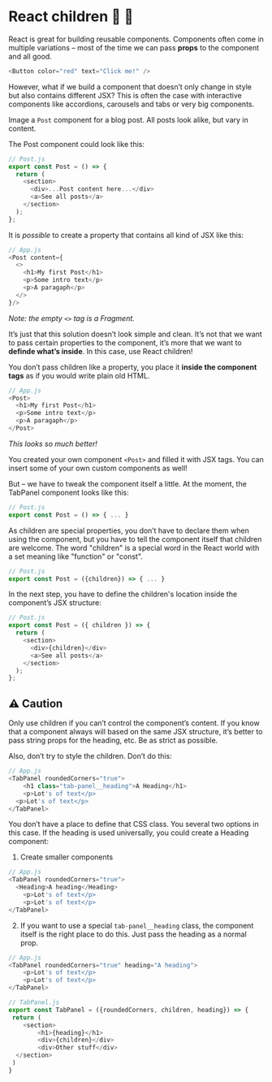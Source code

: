 # React children 👶 💬

React is great for building reusable components. Components often come in multiple variations – most of the time we can pass **props** to the component and all good.
```js
<Button color="red" text="Click me!" />
```

However, what if we build a component that doesn’t only change in style but also contains different JSX? This is often the case with interactive components like accordions, carousels and tabs or very big components.

Image a `Post` component for a blog post. All posts look alike, but vary in content.

The Post component could look like this:

```js
// Post.js
export const Post = () => {
  return (
    <section>
      <div>...Post content here...</div>
      <a>See all posts</a>
    </section>
  );
};
```

It is *possible* to create a property that contains all kind of JSX like this:
```js
// App.js
<Post content={
  <>
    <h1>My first Post</h1>
    <p>Some intro text</p>
    <p>A paragaph</p>
  </>
}/>
```
*Note: the empty `<>` tag is a Fragment.*

It’s just that this solution doesn’t look simple and clean. It’s not that we want to pass certain properties to the component, it’s more that we want to **definde what’s inside**.  In this case, use React children!

You don’t pass children like a property, you place it **inside the component tags** as if you would write plain old HTML.

```js
// App.js
<Post>
  <h1>My first Post</h1>
  <p>Some intro text</p>
  <p>A paragaph</p>
</Post>
```
*This looks so much better!*

You created your own component `<Post>` and filled it with JSX tags. You can insert some of your own custom components as well!

But – we have to tweak the component itself a little. At the moment, the TabPanel component looks like this:
```js
// Post.js
export const Post = () => { ... }
```

As children are special properties, you don’t have to declare them when using the component, but you have to tell the component itself that children are welcome. The word "children" is a special word in the React world with a set meaning like "function" or "const".

```js
// Post.js
export const Post = ({children}) => { ... } 
```

In the next step, you have to define the children's location inside the component’s JSX structure:

```js
// Post.js
export const Post = ({ children }) => {
  return (
    <section>
      <div>{children}</div>
      <a>See all posts</a>
    </section>
  );
};
```

## ⚠️ Caution
Only use children if you can’t control the component’s content. If you know that a component always will based on the same JSX structure, it’s better to pass string props for the heading, etc. Be as strict as possible.

Also, don’t try to style the children. Don’t do this:
```js
// App.js
<TabPanel roundedCorners="true">
	<h1 class="tab-panel__heading">A Heading</h1>
	<p>Lot's of text</p>
  <p>Lot's of text</p>
</TabPanel>
```

You don’t have a place to define that CSS class. You several two options in this case. If the heading is used universally, you could create a Heading component:
1. Create smaller components
```js
// App.js
<TabPanel roundedCorners="true">
  <Heading>A heading</Heading>
	<p>Lot's of text</p>
	<p>Lot's of text</p>
</TabPanel>
```

2. If you want to use a special `tab-panel__heading` class, the component itself is the right place to do this. Just pass the heading as a normal prop.
```js
// App.js
<TabPanel roundedCorners="true" heading="A heading">
	<p>Lot's of text</p>
	<p>Lot's of text</p>
</TabPanel>
```

```js
// TabPanel.js
export const TabPanel = ({roundedCorners, children, heading}) => {
 return (
	<section>
		<h1>{heading}</h1>
		<div>{children}</div>
		<div>Other stuff</div>
  </section>
 )
}
```
